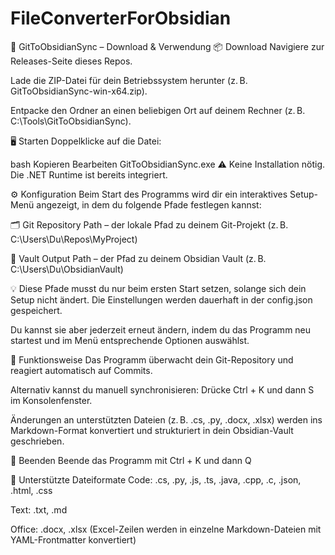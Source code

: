 # FileConverterForObsidian
🚀 GitToObsidianSync – Download & Verwendung
📦 Download
Navigiere zur Releases-Seite dieses Repos.

Lade die ZIP-Datei für dein Betriebssystem herunter (z. B. GitToObsidianSync-win-x64.zip).

Entpacke den Ordner an einen beliebigen Ort auf deinem Rechner (z. B. C:\Tools\GitToObsidianSync\).

🖥️ Starten
Doppelklicke auf die Datei:

bash
Kopieren
Bearbeiten
GitToObsidianSync.exe
⚠️ Keine Installation nötig. Die .NET Runtime ist bereits integriert.

⚙️ Konfiguration
Beim Start des Programms wird dir ein interaktives Setup-Menü angezeigt, in dem du folgende Pfade festlegen kannst:

🗂 Git Repository Path – der lokale Pfad zu deinem Git-Projekt
(z. B. C:\Users\Du\Repos\MyProject)

📓 Vault Output Path – der Pfad zu deinem Obsidian Vault
(z. B. C:\Users\Du\ObsidianVault)

💡 Diese Pfade musst du nur beim ersten Start setzen, solange sich dein Setup nicht ändert.
Die Einstellungen werden dauerhaft in der config.json gespeichert.

Du kannst sie aber jederzeit erneut ändern, indem du das Programm neu startest und im Menü entsprechende Optionen auswählst.

🔄 Funktionsweise
Das Programm überwacht dein Git-Repository und reagiert automatisch auf Commits.

Alternativ kannst du manuell synchronisieren:
Drücke Ctrl + K und dann S im Konsolenfenster.

Änderungen an unterstützten Dateien (z. B. .cs, .py, .docx, .xlsx) werden ins Markdown-Format konvertiert und strukturiert in dein Obsidian-Vault geschrieben.

🧼 Beenden
Beende das Programm mit
Ctrl + K und dann Q

📁 Unterstützte Dateiformate
Code: .cs, .py, .js, .ts, .java, .cpp, .c, .json, .html, .css

Text: .txt, .md

Office: .docx, .xlsx
(Excel-Zeilen werden in einzelne Markdown-Dateien mit YAML-Frontmatter konvertiert)
